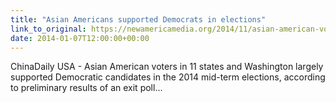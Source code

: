 ```yaml
---
title: "Asian Americans supported Democrats in elections"
link_to_original: https://newamericamedia.org/2014/11/asian-american-voters-show-strong-support-for-democratic-candidates-in-midterm-elections.php)  
date: 2014-01-07T12:00:00+00:00
---
```

  
ChinaDaily USA - Asian American voters in 11 states and Washington largely supported Democratic candidates in the 2014 mid-term elections, according to preliminary results of an exit poll...  


